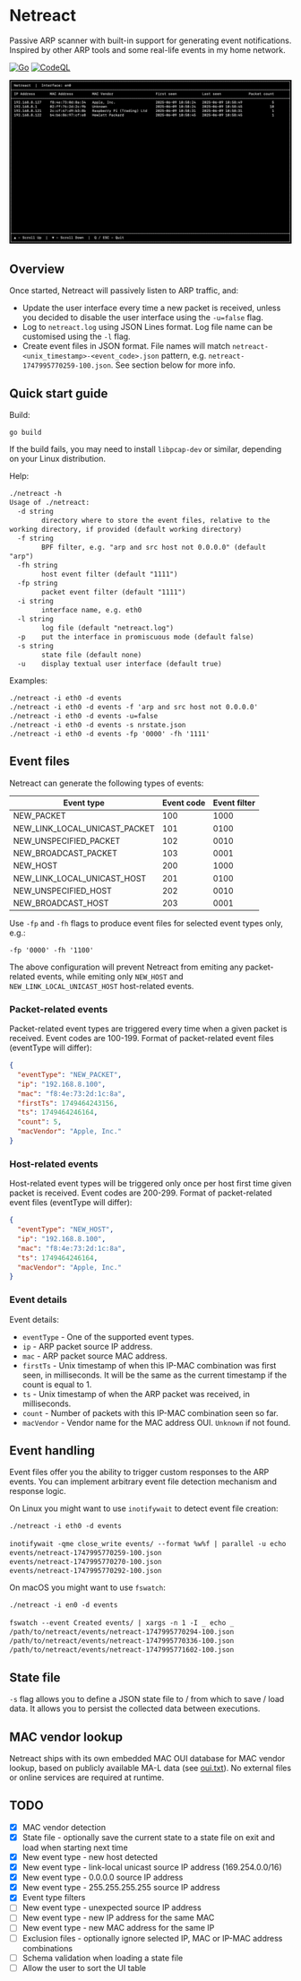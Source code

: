 # Netreact

Passive ARP scanner with built-in support for generating event notifications. Inspired by other ARP tools and some real-life events in my
home network.

[![Go](https://github.com/ipastusi/netreact/actions/workflows/ci.yml/badge.svg?branch=master)](https://github.com/ipastusi/netreact/actions/workflows/ci.yml)
[![CodeQL](https://github.com/ipastusi/netreact/actions/workflows/codeql-analysis.yml/badge.svg)](https://github.com/ipastusi/netreact/actions/workflows/codeql-analysis.yml)

![image](images/netreact-ui.png)

## Overview

Once started, Netreact will passively listen to ARP traffic, and:

- Update the user interface every time a new packet is received, unless you decided to disable the user interface using the `-u=false` flag.
- Log to `netreact.log` using JSON Lines format. Log file name can be customised using the `-l` flag.
- Create event files in JSON format. File names will match `netreact-<unix_timestamp>-<event_code>.json` pattern,
  e.g. `netreact-1747995770259-100.json`. See section below for more info.

## Quick start guide

Build:

```
go build
```

If the build fails, you may need to install `libpcap-dev` or similar, depending on your Linux distribution.

Help:

```
./netreact -h
Usage of ./netreact:
  -d string
    	directory where to store the event files, relative to the working directory, if provided (default working directory)
  -f string
    	BPF filter, e.g. "arp and src host not 0.0.0.0" (default "arp")
  -fh string
    	host event filter (default "1111")
  -fp string
    	packet event filter (default "1111")
  -i string
    	interface name, e.g. eth0
  -l string
    	log file (default "netreact.log")
  -p	put the interface in promiscuous mode (default false)
  -s string
    	state file (default none)
  -u	display textual user interface (default true)
```

Examples:

```
./netreact -i eth0 -d events
./netreact -i eth0 -d events -f 'arp and src host not 0.0.0.0'
./netreact -i eth0 -d events -u=false
./netreact -i eth0 -d events -s nrstate.json
./netreact -i eth0 -d events -fp '0000' -fh '1111'
```

## Event files

Netreact can generate the following types of events:

| Event type                    | Event code | Event filter |
|-------------------------------|------------|--------------|
| NEW_PACKET                    | 100        | 1000         |
| NEW_LINK_LOCAL_UNICAST_PACKET | 101        | 0100         |
| NEW_UNSPECIFIED_PACKET        | 102        | 0010         |
| NEW_BROADCAST_PACKET          | 103        | 0001         |
| NEW_HOST                      | 200        | 1000         |
| NEW_LINK_LOCAL_UNICAST_HOST   | 201        | 0100         |
| NEW_UNSPECIFIED_HOST          | 202        | 0010         |
| NEW_BROADCAST_HOST            | 203        | 0001         |

Use `-fp` and `-fh` flags to produce event files for selected event types only, e.g.:

```
-fp '0000' -fh '1100'
```

The above configuration will prevent Netreact from emiting any packet-related events, while emiting only `NEW_HOST` and
`NEW_LINK_LOCAL_UNICAST_HOST` host-related events.

### Packet-related events

Packet-related event types are triggered every time when a given packet is received. Event codes are 100-199.
Format of packet-related event files (eventType will differ):

```json
{
  "eventType": "NEW_PACKET",
  "ip": "192.168.8.100",
  "mac": "f8:4e:73:2d:1c:8a",
  "firstTs": 1749464243156,
  "ts": 1749464246164,
  "count": 5,
  "macVendor": "Apple, Inc."
}
```

### Host-related events

Host-related event types will be triggered only once per host first time given packet is received. Event codes are 200-299.
Format of packet-related event files (eventType will differ):

```json
{
  "eventType": "NEW_HOST",
  "ip": "192.168.8.100",
  "mac": "f8:4e:73:2d:1c:8a",
  "ts": 1749464246164,
  "macVendor": "Apple, Inc."
}
```

### Event details

Event details:

- `eventType` - One of the supported event types.
- `ip` - ARP packet source IP address.
- `mac` - ARP packet source MAC address.
- `firstTs` - Unix timestamp of when this IP-MAC combination was first seen, in milliseconds. It will be the same as the current timestamp
  if the count is equal to 1.
- `ts` - Unix timestamp of when the ARP packet was received, in milliseconds.
- `count` - Number of packets with this IP-MAC combination seen so far.
- `macVendor` - Vendor name for the MAC address OUI. `Unknown` if not found.

## Event handling

Event files offer you the ability to trigger custom responses to the ARP events. You can implement arbitrary event file detection
mechanism and response logic.

On Linux you might want to use `inotifywait` to detect event file creation:

```
./netreact -i eth0 -d events

inotifywait -qme close_write events/ --format %w%f | parallel -u echo
events/netreact-1747995770259-100.json
events/netreact-1747995770270-100.json
events/netreact-1747995770292-100.json
```

On macOS you might want to use `fswatch`:

```
./netreact -i en0 -d events

fswatch --event Created events/ | xargs -n 1 -I _ echo _
/path/to/netreact/events/netreact-1747995770294-100.json
/path/to/netreact/events/netreact-1747995770336-100.json
/path/to/netreact/events/netreact-1747995771602-100.json
```

## State file

`-s` flag allows you to define a JSON state file to / from which to save / load data. It allows you to persist the collected data between
executions.

## MAC vendor lookup

Netreact ships with its own embedded MAC OUI database for MAC vendor lookup, based on publicly available MA-L data (see [oui.txt](oui.txt)).
No external files or online services are required at runtime.

## TODO

- [x] MAC vendor detection
- [x] State file - optionally save the current state to a state file on exit and load when starting next time
- [x] New event type - new host detected
- [x] New event type - link-local unicast source IP address (169.254.0.0/16)
- [x] New event type - 0.0.0.0 source IP address
- [x] New event type - 255.255.255.255 source IP address
- [x] Event type filters
- [ ] New event type - unexpected source IP address
- [ ] New event type - new IP address for the same MAC
- [ ] New event type - new MAC address for the same IP
- [ ] Exclusion files - optionally ignore selected IP, MAC or IP-MAC address combinations
- [ ] Schema validation when loading a state file
- [ ] Allow the user to sort the UI table

